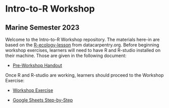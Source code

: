 # Intro-to-R Workshop
## Marine Semester 2023

Welcome to the Intro-to-R Workshop repository. The materials here-in are based on the [R-ecology-lesson](https://datacarpentry.org/R-ecology-lesson/01-intro-to-r.html) from datacarpentry.org. Before beginning workshop exercises, learners will need to have R and R-studio installed on their machine. Those are given in the following document:

* [Pre-Workshop Handout](https://github.com/BUMP-In-Silica/Marine-Semester_Intro-to-R/blob/main/docs/Pre-Workshop-Handout.md)

Once R and R-studio are working, learners should proceed to the Workshop Exercise:

* [Workshop Exercise](https://github.com/BUMP-In-Silica/Marine-Semester_Intro-to-R/blob/main/docs/Workshop-Exercise.md)


* [Google Sheets Step-by-Step](https://bump-in-silica.github.io/Marine-Semester_Intro-to-R/03%20Google-Sheets%20Step-by-Step.html)
